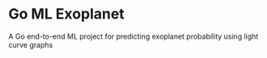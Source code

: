 # Go ML Exoplanet

A Go end-to-end ML project for predicting exoplanet probability using light curve graphs
